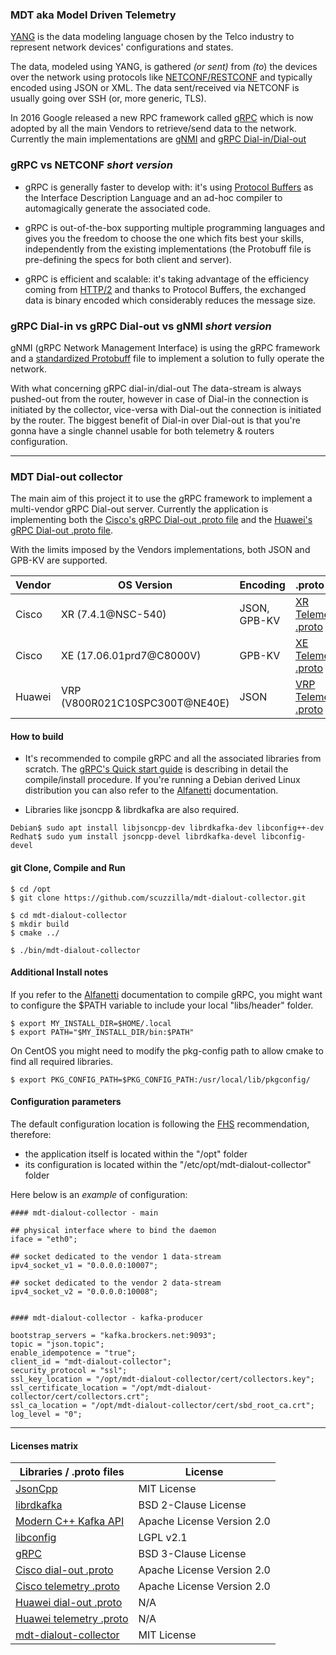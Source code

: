 ### MDT aka Model Driven Telemetry

[YANG](https://datatracker.ietf.org/doc/html/rfc6020) is the data modeling language chosen by the Telco industry to represent
network devices' configurations and states.

The data, modeled using YANG, is gathered _(or sent)_ from _(to_) the devices over the network using protocols like
[NETCONF\/RESTCONF](https://datatracker.ietf.org/doc/html/rfc6241) and typically encoded using JSON or XML. The data sent/received
via NETCONF is usually going over SSH (or, more generic, TLS).

In 2016 Google released a new RPC framework called [gRPC](https://www.grpc.io) which is now adopted by
all the main Vendors to retrieve/send data to the network. Currently the main implementations are [gNMI](https://github.com/openconfig/gnmi)
and [gRPC Dial-in\/Dial-out](https://xrdocs.io/telemetry/blogs/2017-01-20-model-driven-telemetry-dial-in-or-dial-out/)

### gRPC vs NETCONF _short version_

- gRPC is generally faster to develop with: it's using [Protocol Buffers](https://developers.google.com/protocol-buffers/) as the
Interface Description Language and an ad-hoc compiler to automagically generate the associated code.

- gRPC is out-of-the-box supporting multiple programming languages and gives you the freedom to choose the one which fits best your skills,
independently from the existing implementations (the Protobuff file is pre-defining the specs for both client and server).

- gRPC is efficient and scalable: it's taking advantage of the efficiency coming from [HTTP/2](https://datatracker.ietf.org/doc/html/rfc7540)
and thanks to Protocol Buffers, the exchanged data is binary encoded which considerably reduces the message size.

### gRPC Dial-in vs gRPC Dial-out vs gNMI _short version_

gNMI (gRPC Network Management Interface) is using the gRPC framework and a [standardized Protobuff](https://www.openconfig.net/projects/rpc/)
file to implement a solution to fully operate the network.

With what concerning gRPC dial-in/dial-out The data-stream is always pushed-out from the router, however in case of Dial-in the connection
is initiated by the collector, vice-versa with Dial-out the connection is initiated by the router.
The biggest benefit of Dial-in over Dial-out is that you're gonna have a single channel usable for both telemetry & routers configuration.

---

### MDT Dial-out collector

The main aim of this project it to use the gRPC framework to implement a multi-vendor gRPC Dial-out server. Currently the application is implementing
both the [Cisco's gRPC Dial-out .proto file](https://github.com/ios-xr/model-driven-telemetry/blob/ebc059d77f813b63bb5a3139f5178ad11665d49f/protos/66x/mdt_grpc_dialout/mdt_grpc_dialout.proto)
and the [Huawei's gRPC Dial-out .proto file](https://support.huawei.com/enterprise/en/doc/EDOC1100139549/40577baf/common-proto-files).

With the limits imposed by the Vendors implementations, both JSON and GPB-KV are supported.

| Vendor | OS Version                     |   Encoding   |      .proto file                                                                                                                                  |
|--------|--------------------------------|--------------|---------------------------------------------------------------------------------------------------------------------------------------------------|
| Cisco  | XR  (7.4.1@NSC-540)            | JSON, GPB-KV | [XR Telemetry .proto](https://github.com/ios-xr/model-driven-telemetry/blob/ebc059d77f813b63bb5a3139f5178ad11665d49f/protos/66x/telemetry.proto)  |
| Cisco  | XE  (17.06.01prd7@C8000V)      | GPB-KV       | [XE Telemetry .proto](https://github.com/ios-xr/model-driven-telemetry/blob/ebc059d77f813b63bb5a3139f5178ad11665d49f/protos/66x/telemetry.proto)  |
| Huawei | VRP (V800R021C10SPC300T@NE40E) | JSON         | [VRP Telemetry .proto](https://support.huawei.com/enterprise/en/doc/EDOC1100139549/40577baf/common-proto-files)                                   |

#### How to build

- It's recommended to compile gRPC and all the associated libraries from scratch.
The [gRPC's Quick start guide](https://grpc.io/docs/languages/cpp/quickstart/) is describing in detail the compile/install procedure. If
you're running a Debian derived Linux distribution you can also refer to the [Alfanetti](https://www.alfanetti.org/grpc-compile-debian.html) documentation.

- Libraries like jsoncpp & librdkafka are also required.
```SHELL
Debian$ sudo apt install libjsoncpp-dev librdkafka-dev libconfig++-dev
Redhat$ sudo yum install jsoncpp-devel librdkafka-devel libconfig-devel
```

#### git Clone, Compile and Run
```SHELL
$ cd /opt
$ git clone https://github.com/scuzzilla/mdt-dialout-collector.git

$ cd mdt-dialout-collector
$ mkdir build
$ cmake ../

$ ./bin/mdt-dialout-collector
```

#### Additional Install notes

If you refer to the [Alfanetti](https://www.alfanetti.org/grpc-compile-debian.html) documentation to compile gRPC, you might want to configure the $PATH variable to include your local
"libs/header" folder.
```SHELL
$ export MY_INSTALL_DIR=$HOME/.local
$ export PATH="$MY_INSTALL_DIR/bin:$PATH"
```

On CentOS you might need to modify the pkg-config path to allow cmake to find all required libraries.
```SHELL
$ export PKG_CONFIG_PATH=$PKG_CONFIG_PATH:/usr/local/lib/pkgconfig/
```

#### Configuration parameters

The default configuration location is following the [FHS](https://refspecs.linuxfoundation.org/fhs.shtml) recommendation, therefore:
- the application itself is located within the "/opt" folder
- its configuration is located within the "/etc/opt/mdt-dialout-collector" folder

Here below is an *example* of configuration:

```SHELL
#### mdt-dialout-collector - main

## physical interface where to bind the daemon
iface = "eth0";

## socket dedicated to the vendor 1 data-stream
ipv4_socket_v1 = "0.0.0.0:10007";

## socket dedicated to the vendor 2 data-stream
ipv4_socket_v2 = "0.0.0.0:10008";


#### mdt-dialout-collector - kafka-producer

bootstrap_servers = "kafka.brockers.net:9093";
topic = "json.topic";
enable_idempotence = "true";
client_id = "mdt-dialout-collector";
security_protocol = "ssl";
ssl_key_location = "/opt/mdt-dialout-collector/cert/collectors.key";
ssl_certificate_location = "/opt/mdt-dialout-collector/cert/collectors.crt";
ssl_ca_location = "/opt/mdt-dialout-collector/cert/sbd_root_ca.crt";
log_level = "0";
```

---

#### Licenses matrix

|  Libraries / .proto files                                                                                                                                                 | License                   |
|---------------------------------------------------------------------------------------------------------------------------------------------------------------------------|---------------------------|
| [JsonCpp](https://github.com/open-source-parsers/jsoncpp)                                                                                                                 | MIT License               |
| [librdkafka](https://github.com/edenhill/librdkafka)                                                                                                                      | BSD 2-Clause License      |
| [Modern C++ Kafka API](https://github.com/morganstanley/modern-cpp-kafka)                                                                                                 | Apache License Version 2.0|
| [libconfig](http://hyperrealm.github.io/libconfig/)                                                                                                                       | LGPL v2.1                 |
| [gRPC](https://github.com/grpc/grpc)                                                                                                                                      | BSD 3-Clause License      |
| [Cisco dial-out .proto](https://github.com/ios-xr/model-driven-telemetry/blob/ebc059d77f813b63bb5a3139f5178ad11665d49f/protos/66x/mdt_grpc_dialout/mdt_grpc_dialout.proto)| Apache License Version 2.0|
| [Cisco telemetry .proto](https://github.com/ios-xr/model-driven-telemetry/blob/ebc059d77f813b63bb5a3139f5178ad11665d49f/protos/66x/telemetry.proto)                       | Apache License Version 2.0|
| [Huawei dial-out .proto](https://support.huawei.com/enterprise/en/doc/EDOC1100139549/40577baf/common-proto-files)                                                         | N/A                       |
| [Huawei telemetry .proto](https://support.huawei.com/enterprise/en/doc/EDOC1100139549/40577baf/common-proto-files)                                                        | N/A                       |
| [mdt-dialout-collector](https://github.com/scuzzilla/mdt-dialout-collector)                                                                                               | MIT License               |
